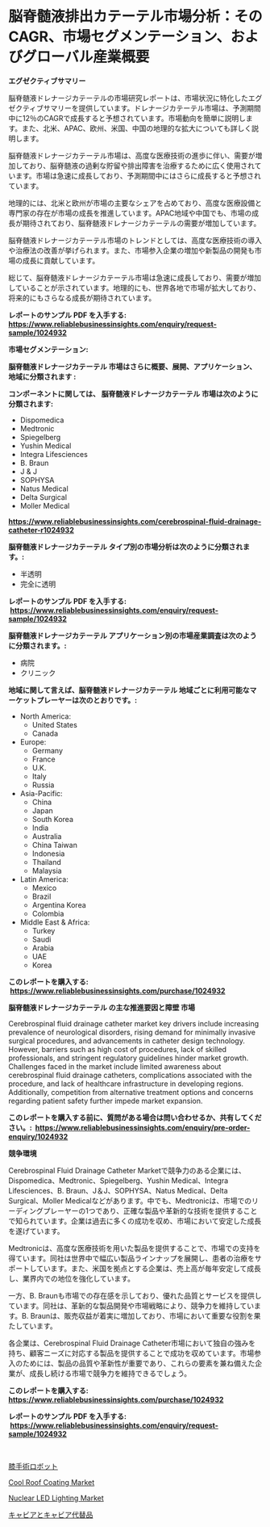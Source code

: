 <p><h1>脳脊髄液排出カテーテル市場分析：そのCAGR、市場セグメンテーション、およびグローバル産業概要</h1></p><p><strong>エグゼクティブサマリー</strong></p>
<p><p>脳脊髄液ドレナージカテーテルの市場研究レポートは、市場状況に特化したエグゼクティブサマリーを提供しています。ドレナージカテーテル市場は、予測期間中に12％のCAGRで成長すると予想されています。市場動向を簡単に説明します。また、北米、APAC、欧州、米国、中国の地理的な拡大についても詳しく説明します。 </p><p>脳脊髄液ドレナージカテーテル市場は、高度な医療技術の進歩に伴い、需要が増加しており、脳脊髄液の過剰な貯留や排出障害を治療するために広く使用されています。市場は急速に成長しており、予測期間中にはさらに成長すると予想されています。</p><p>地理的には、北米と欧州が市場の主要なシェアを占めており、高度な医療設備と専門家の存在が市場の成長を推進しています。APAC地域や中国でも、市場の成長が期待されており、脳脊髄液ドレナージカテーテルの需要が増加しています。</p><p>脳脊髄液ドレナージカテーテル市場のトレンドとしては、高度な医療技術の導入や治療法の改善が挙げられます。また、市場参入企業の増加や新製品の開発も市場の成長に貢献しています。</p><p>総じて、脳脊髄液ドレナージカテーテル市場は急速に成長しており、需要が増加していることが示されています。地理的にも、世界各地で市場が拡大しており、将来的にもさらなる成長が期待されています。</p></p>
<p><strong>レポートのサンプル PDF を入手する: <a href="https://www.reliablebusinessinsights.com/enquiry/request-sample/1024932">https://www.reliablebusinessinsights.com/enquiry/request-sample/1024932</a></strong></p>
<p><strong>市場セグメンテーション:</strong></p>
<p><strong> 脳脊髄液ドレナージカテーテル 市場はさらに概要、展開、アプリケーション、地域に分類されます :</strong></p>
<p><strong>コンポーネントに関しては、 脳脊髄液ドレナージカテーテル 市場は次のように分類されます: &nbsp;</strong></p>
<p><ul><li>Dispomedica</li><li>Medtronic</li><li>Spiegelberg</li><li>Yushin Medical</li><li>Integra Lifesciences</li><li>B. Braun</li><li>J & J</li><li>SOPHYSA</li><li>Natus Medical</li><li>Delta Surgical</li><li>Moller Medical</li></ul></p>
<p><strong><a href="https://www.reliablebusinessinsights.com/cerebrospinal-fluid-drainage-catheter-r1024932">https://www.reliablebusinessinsights.com/cerebrospinal-fluid-drainage-catheter-r1024932</a></strong></p>
<p><strong> 脳脊髄液ドレナージカテーテル タイプ別の市場分析は次のように分類されます。:</strong></p>
<p><ul><li>半透明</li><li>完全に透明</li></ul></p>
<p><strong>レポートのサンプル PDF を入手する: &nbsp;<a href="https://www.reliablebusinessinsights.com/enquiry/request-sample/1024932">https://www.reliablebusinessinsights.com/enquiry/request-sample/1024932</a></strong></p>
<p><strong> 脳脊髄液ドレナージカテーテル アプリケーション別の市場産業調査は次のように分類されます。:</strong></p>
<p><ul><li>病院</li><li>クリニック</li></ul></p>
<p><strong>地域に関して言えば、脳脊髄液ドレナージカテーテル 地域ごとに利用可能なマーケットプレーヤーは次のとおりです。:</strong></p>
<p><ul>
    <li>
        North America:
        <ul>
            <li>United States</li>
            <li>Canada</li>
        </ul>
    </li>
    <li>
        Europe:
        <ul>
            <li>Germany</li>
            <li>France</li>
            <li>U.K.</li>
            <li>Italy</li>
            <li>Russia</li>
        </ul>
    </li>
    <li>
        Asia-Pacific:
        <ul>
            <li>China</li>
            <li>Japan</li>
            <li>South Korea</li>
            <li>India</li>
            <li>Australia</li>
            <li>China Taiwan</li>
            <li>Indonesia</li>
            <li>Thailand</li>
            <li>Malaysia</li>
        </ul>
    </li>
    <li>
        Latin America:
        <ul>
            <li>Mexico</li>
            <li>Brazil</li>
            <li>Argentina Korea</li>
            <li>Colombia</li>
        </ul>
    </li>
    <li>
        Middle East & Africa:
        <ul>
            <li>Turkey</li>
            <li>Saudi</li>
            <li>Arabia</li>
            <li>UAE</li>
            <li>Korea</li>
        </ul>
    </li>
    </ul></p>
<p><strong>このレポートを購入する: &nbsp;<a href="https://www.reliablebusinessinsights.com/purchase/1024932">https://www.reliablebusinessinsights.com/purchase/1024932</a></strong></p>
<p><strong>脳脊髄液ドレナージカテーテル の主な推進要因と障壁 市場</strong></p>
<p><p>Cerebrospinal fluid drainage catheter market key drivers include increasing prevalence of neurological disorders, rising demand for minimally invasive surgical procedures, and advancements in catheter design technology. However, barriers such as high cost of procedures, lack of skilled professionals, and stringent regulatory guidelines hinder market growth. Challenges faced in the market include limited awareness about cerebrospinal fluid drainage catheters, complications associated with the procedure, and lack of healthcare infrastructure in developing regions. Additionally, competition from alternative treatment options and concerns regarding patient safety further impede market expansion.</p></p>
<p><strong>このレポートを購入する前に、質問がある場合は問い合わせるか、共有してください。:&nbsp; <a href="https://www.reliablebusinessinsights.com/enquiry/pre-order-enquiry/1024932">https://www.reliablebusinessinsights.com/enquiry/pre-order-enquiry/1024932</a></strong></p>
<p><strong>競争環境</strong></p>
<p><p>Cerebrospinal Fluid Drainage Catheter Marketで競争力のある企業には、Dispomedica、Medtronic、Spiegelberg、Yushin Medical、Integra Lifesciences、B. Braun、J＆J、SOPHYSA、Natus Medical、Delta Surgical、Moller Medicalなどがあります。中でも、Medtronicは、市場でのリーディングプレーヤーの1つであり、正確な製品や革新的な技術を提供することで知られています。企業は過去に多くの成功を収め、市場において安定した成長を遂げています。</p><p>Medtronicは、高度な医療技術を用いた製品を提供することで、市場での支持を得ています。同社は世界中で幅広い製品ラインナップを展開し、患者の治療をサポートしています。また、米国を拠点とする企業は、売上高が毎年安定して成長し、業界内での地位を強化しています。</p><p>一方、B. Braunも市場での存在感を示しており、優れた品質とサービスを提供しています。同社は、革新的な製品開発や市場戦略により、競争力を維持しています。B. Braunは、販売収益が着実に増加しており、市場において重要な役割を果たしています。</p><p>各企業は、Cerebrospinal Fluid Drainage Catheter市場において独自の強みを持ち、顧客ニーズに対応する製品を提供することで成功を収めています。市場参入のためには、製品の品質や革新性が重要であり、これらの要素を兼ね備えた企業が、成長し続ける市場で競争力を維持できるでしょう。</p></p>
<p><strong>このレポートを購入する: &nbsp; <a href="https://www.reliablebusinessinsights.com/purchase/1024932">https://www.reliablebusinessinsights.com/purchase/1024932</a></strong></p>
<p><strong>レポートのサンプル PDF を入手する: &nbsp;<a href="https://www.reliablebusinessinsights.com/enquiry/request-sample/1024932">https://www.reliablebusinessinsights.com/enquiry/request-sample/1024932</a></strong><strong></strong></p>
<p>&nbsp;</p>
<p><p><a href="https://github.com/TerrellConn/Market-Research-Report-List-1/blob/main/330909895117.md">膝手術ロボット</a></p><p><a href="https://github.com/arionmp/Market-Research-Report-List-3/blob/main/cool-roof-coating-market.md">Cool Roof Coating Market</a></p><p><a href="https://github.com/SheilaBruen2023/Market-Research-Report-List-1/blob/main/nuclear-led-lighting-market.md">Nuclear LED Lighting Market</a></p><p><a href="https://github.com/schmahlson/Market-Research-Report-List-1/blob/main/912115195071.md">キャビアとキャビア代替品</a></p></p>